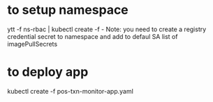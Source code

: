 # to setup namespace
ytt -f ns-rbac | kubectl create -f -
Note: you need to create a registry credential secret to namespace and add to defaul SA list of imagePullSecrets

# to deploy app
kubectl create -f pos-txn-monitor-app.yaml
